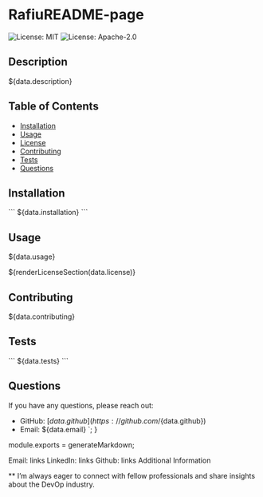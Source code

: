# RafiuREADME-page
![License: MIT](https://img.shields.io/badge/License-MIT-green.svg)
![License: Apache-2.0](https://img.shields.io/badge/License-Apache%202.0-blue.svg)

## Description
${data.description}

## Table of Contents
- [Installation](#installation)
- [Usage](#usage)
- [License](#license)
- [Contributing](#contributing)
- [Tests](#tests)
- [Questions](#questions)

## Installation
\`\`\`
${data.installation}
\`\`\`

## Usage
${data.usage}

${renderLicenseSection(data.license)}

## Contributing
${data.contributing}

## Tests
\`\`\`
${data.tests}
\`\`\`

## Questions
If you have any questions, please reach out:
- GitHub: [${data.github}](https://github.com/${data.github})
- Email: ${data.email}
`;
}

module.exports = generateMarkdown;


  Email: links
  LinkedIn: links
  Github: links
  Additional Information

 ** I’m always eager to connect with fellow professionals and share insights about the DevOp industry.
